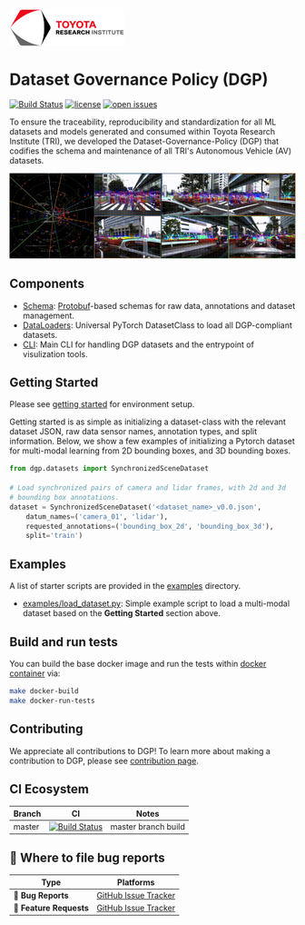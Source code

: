 [<img src="docs/tri-logo.png" width="40%">](https://www.tri.global/)


Dataset Governance Policy (DGP)
=============================
[![Build Status](https://app.travis-ci.com/TRI-ML/dgp.svg?branch=master)](https://app.travis-ci.com/github/TRI-ML/dgp/builds/238369651)
[![license](https://img.shields.io/github/license/TRI-ML/dgp.svg)](https://github.com/TRI-ML/dgp/blob/master/LICENSE)
[![open issues](https://isitmaintained.com/badge/open/TRI-ML/dgp.svg)](https://github.com/TRI-ML/dgp/issues)

To ensure the traceability, reproducibility and standardization for
all ML datasets and models generated and consumed within Toyota Research Institute (TRI), we developed the
Dataset-Governance-Policy (DGP) that codifies the schema and
maintenance of all TRI's Autonomous Vehicle (AV) datasets.

<p align="center">
  <img src="docs/3d-viz-proj.gif" alt="3d-viz-proj"/>
</p>

## Components
- [Schema](dgp/proto/README.md): [Protobuf](https://developers.google.com/protocol-buffers)-based schemas for raw data, annotations
  and dataset management.
- [DataLoaders](dgp/datasets): Universal PyTorch DatasetClass to load all DGP-compliant datasets.
- [CLI](dgp/README.md): Main CLI for handling DGP datasets and the entrypoint of visulization tools.


## Getting Started
Please see [getting started](docs/GETTING_STARTED.md) for environment setup.

Getting started is as simple as initializing a dataset-class with the
relevant dataset JSON, raw data sensor names, annotation types, and
split information. Below, we show a few examples of initializing a
Pytorch dataset for multi-modal learning from 2D bounding boxes, and
3D bounding boxes.
```python
from dgp.datasets import SynchronizedSceneDataset

# Load synchronized pairs of camera and lidar frames, with 2d and 3d
# bounding box annotations.
dataset = SynchronizedSceneDataset('<dataset_name>_v0.0.json',
    datum_names=('camera_01', 'lidar'),
    requested_annotations=('bounding_box_2d', 'bounding_box_3d'),
    split='train')
```

## Examples
A list of starter scripts are provided in the [examples](examples/)
directory.
- [examples/load_dataset.py](examples/load_dataset.py): Simple example
  script to load a multi-modal dataset based on the **Getting
  Started** section above.

## Build and run tests
You can build the base docker image and run the tests within [docker container](docs/GETTING_STARTED.md#markdown-header-develop-within-docker)
via:
```sh
make docker-build
make docker-run-tests
```

## Contributing
We appreciate all contributions to DGP! To learn more about making a contribution to DGP, please see [contribution page](docs/CONTRIBUTING.md).

## CI Ecosystem
| Branch | CI | Notes |
| ---- | ------- | --- |
| master       | [![Build Status](https://app.travis-ci.com/TRI-ML/dgp.svg?branch=master)](https://app.travis-ci.com/github/TRI-ML/dgp/branches) | master branch build |


## 💬 Where to file bug reports

| Type                     | Platforms                                              |
| - | - |
| 🚨 **Bug Reports**       | [GitHub Issue Tracker](https://github.com/TRI-ML/dgp/issues) |
| 🎁 **Feature Requests**  | [GitHub Issue Tracker](https://github.com/TRI-ML/dgp/issues) |
